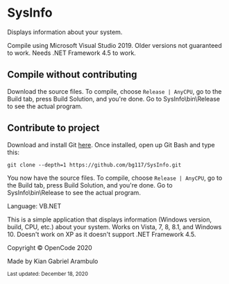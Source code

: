 # SysInfo
Displays information about your system.

Compile using Microsoft Visual Studio 2019. Older versions not guaranteed to work. Needs .NET Framework 4.5 to work.

## Compile without contributing
Download the source files. To compile, choose `Release | AnyCPU`, go to the Build tab, press Build Solution, and you're done. Go to SysInfo\bin\Release to see the actual program.

## Contribute to project
Download and install Git [here](https://git-scm.com/downloads). Once installed, open up Git Bash and type this: 

`git clone --depth=1 https://github.com/bg117/SysInfo.git`

You now have the source files. To compile, choose `Release | AnyCPU`, go to the Build tab, press Build Solution, and you're done. Go to SysInfo\bin\Release to see the actual program.

Language: VB.NET

This is a simple application that displays information (Windows version, build, CPU, etc.) about your system.
Works on Vista, 7, 8, 8.1, and Windows 10. Doesn't work on XP as it doesn't support .NET Framework 4.5.

Copyright © OpenCode 2020

Made by Kian Gabriel Arambulo

<sup>Last updated: December 18, 2020</sup>